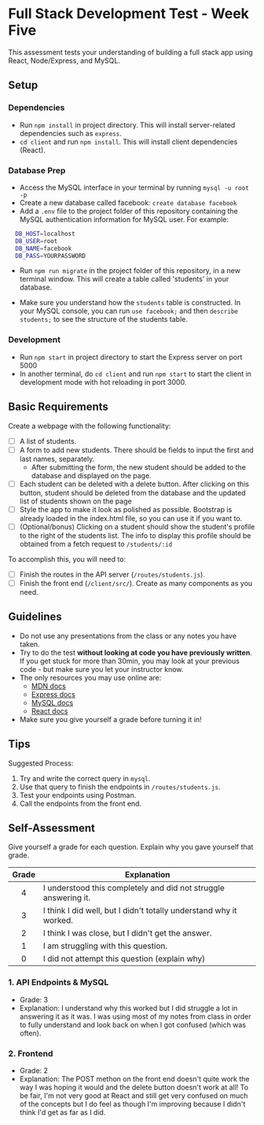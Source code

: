 # Full Stack Development Test - Week Five

This assessment tests your understanding of building a full stack app using React, Node/Express, and MySQL.

## Setup

### Dependencies

- Run `npm install` in project directory. This will install server-related dependencies such as `express`.
- `cd client` and run `npm install`. This will install client dependencies (React).

### Database Prep

- Access the MySQL interface in your terminal by running `mysql -u root -p`
- Create a new database called facebook: `create database facebook`
- Add a `.env` file to the project folder of this repository containing the MySQL authentication information for MySQL user. For example:

```bash
  DB_HOST=localhost
  DB_USER=root
  DB_NAME=facebook
  DB_PASS=YOURPASSWORD
```

- Run `npm run migrate` in the project folder of this repository, in a new terminal window. This will create a table called 'students' in your database.

- Make sure you understand how the `students` table is constructed. In your MySQL console, you can run `use facebook;` and then `describe students;` to see the structure of the students table.

### Development

- Run `npm start` in project directory to start the Express server on port 5000
- In another terminal, do `cd client` and run `npm start` to start the client in development mode with hot reloading in port 3000.

## Basic Requirements

Create a webpage with the following functionality:

- [ ] A list of students.
- [ ] A form to add new students. There should be fields to input the first and last names, separately.
  - After submitting the form, the new student should be added to the database and displayed on the page.
- [ ] Each student can be deleted with a delete button. After clicking on this button, student should be deleted from the database and the updated list of students shown on the page
- [ ] Style the app to make it look as polished as possible. Bootstrap is already loaded in the index.html file, so you can use it if you want to.
- [ ] (Optional/bonus) Clicking on a student should show the student's profile to the right of the students list. The info to display this profile should be obtained from a fetch request to `/students/:id`

To accomplish this, you will need to:

- [ ] Finish the routes in the API server (`/routes/students.js`).
- [ ] Finish the front end (`/client/src/`). Create as many components as you need.

## Guidelines

- Do not use any presentations from the class or any notes you have taken.
- Try to do the test **without looking at code you have previously written**. If you get stuck for more than 30min, you may look at your previous code - but make sure you let your instructor know.
- The only resources you may use online are:
  - [MDN docs](https://developer.mozilla.org/en-US/)
  - [Express docs](https://expressjs.com/en/api.html)
  - [MySQL docs](https://dev.mysql.com/doc/refman/8.0/en/database-use.html)
  - [React docs](https://reactjs.org/docs/hello-world.html)
- Make sure you give yourself a grade before turning it in!

## Tips

Suggested Process:

1. Try and write the correct query in `mysql`.
1. Use that query to finish the endpoints in `/routes/students.js`.
1. Test your endpoints using Postman.
1. Call the endpoints from the front end.

## Self-Assessment

Give yourself a grade for each question. Explain why you gave yourself that grade.

| Grade | Explanation                                                        |
| :---: | ------------------------------------------------------------------ |
|   4   | I understood this completely and did not struggle answering it.    |
|   3   | I think I did well, but I didn't totally understand why it worked. |
|   2   | I think I was close, but I didn't get the answer.                  |
|   1   | I am struggling with this question.                                |
|   0   | I did not attempt this question (explain why)                      |

### 1. API Endpoints & MySQL

- Grade: 3
- Explanation: I understand why this worked but I did struggle a lot in answering
  it as it was. I was using most of my notes from class in order to fully understand
  and look back on when I got confused (which was often).

### 2. Frontend

- Grade: 2
- Explanation: The POST methon on the front end doesn't quite work the way I was
  hoping it would and the delete button doesn't work at all! To be fair, I'm not
  very good at React and still get very confused on much of the concepts but I
  do feel as though I'm improving because I didn't think I'd get as far as I did.
